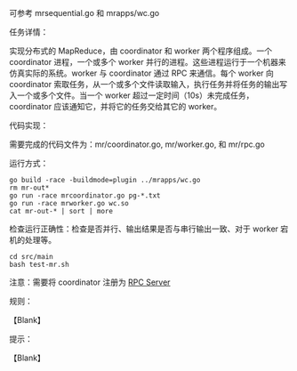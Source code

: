 可参考 mrsequential.go 和 mrapps/wc.go

任务详情：

实现分布式的 MapReduce，由 coordinator 和 worker 两个程序组成。一个 coordinator  进程，一个或多个 worker 并行的进程。这些进程运行于一个机器来仿真实际的系统。worker 与 coordinator 通过 RPC 来通信。每个 worker 向 coordinator 索取任务，从一个或多个文件读取输入，执行任务并将任务的输出写入一个或多个文件。当一个 worker 超过一定时间（10s）未完成任务，coordinator  应该通知它，并将它的任务交给其它的 worker。

代码实现：

需要完成的代码文件为：mr/coordinator.go, mr/worker.go, 和 mr/rpc.go

运行方式：

```shell
go build -race -buildmode=plugin ../mrapps/wc.go
rm mr-out*
go run -race mrcoordinator.go pg-*.txt
go run -race mrworker.go wc.so
cat mr-out-* | sort | more
```

检查运行正确性：检查是否并行、输出结果是否与串行输出一致、对于 worker 宕机的处理等。

```shell
cd src/main
bash test-mr.sh
```

注意：需要将 coordinator 注册为 [RPC Server](https://golang.org/src/net/rpc/server.go)

规则：

【Blank】

提示：

【Blank】